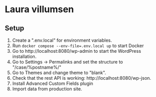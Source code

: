# Laura villumsen

## Setup

1. Create a ".env.local" for environment variables.
1. Run `docker compose --env-file=.env.local up` to start Docker
1. Go to http://localhost:8080/wp-admin to start the WordPress installation.
1. Go to Settings -> Permalinks and set the structure to "/case/%postname%/"
1. Go to Themes and change theme to "blank".
1. Check that the rest API is working: http://localhost:8080/wp-json.
1. Install Advanced Custom Fields plugin
1. Import data from production site.
